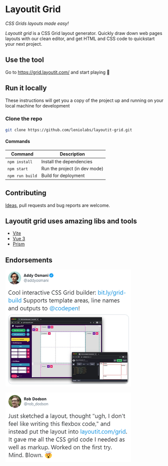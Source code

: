 # Layoutit Grid

_CSS Grids layouts made easy!_

_Layoutit grid_ is a CSS Grid layout generator. Quickly draw down web pages layouts with our clean editor, and get HTML and CSS code to quickstart your next project.

## Use the tool

Go to https://grid.layoutit.com/ and start playing :dart:

## Run it locally

These instructions will get you a copy of the project up and running on your local machine for development

### Clone the repo

```bash
git clone https://github.com/leniolabs/layoutit-grid.git
```

#### Commands

| Command         | Description                   |
| --------------- | ----------------------------- |
| `npm install`   | Install the dependencies      |
| `npm start`     | Run the project (in dev mode) |
| `npm run build` | Build for deployment          |

## Contributing

[Ideas](https://github.com/leniolabs/layoutit-grid/issues/new), pull requests and bug reports are welcome.

## Layoutit grid uses amazing libs and tools

- [Vite](https://github.com/vitejs/vite)
- [Vue 3](https://v3.vuejs.org)
- [Prism](https://prismjs.com/)

## Endorsements

<a href="https://twitter.com/addyosmani/status/1222104530038296578"><img width="398" src="./assets/layoutit-grid-addyosmani.PNG"></a>
<br>
<br>
<a href="https://twitter.com/dan_abramov/status/1213762494428262400"><img width="398" src="./assets/layoutit-grid-rob_dodson.PNG"></a>
